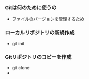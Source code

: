 ### Gitは何のために使うの
- ファイルのバージョンを管理するため

### ローカルリポジトリの新規作成
- git init

### Gitリポジトリのコピーを作成
- git clone
- 
